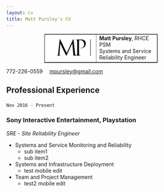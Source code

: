 ```yaml
---
layout: cv
title: Matt Pursley's CV
---
```


<center><table border="1" style="width:60%">
  <tr>
    <td valign="middle" align="right"><img src="assets/matt pursley resume logo v2 cropped.png" width="300"></td>
    <td valign="middle" align="left"><b>Matt Pursley</b>, RHCE PSM<br>Systems and Service Reliability Engineer</td>
  </tr>
</table>
</center>

<div id="webaddress">
<i class="fi-telephone"></i>
772-226-0559
<i class="fi-mail" style="margin-left:1em"></i>
<a href="mpursley@gmail.com">mpursley@gmail.com</a>
</div>

## Professional Experience

```Nov 2016 - Present```
### __Sony Interactive Entertainment, Playstation__
_SRE - Site Reliability Engineer_

* Systems and Service Monitoring and Reliability
  * sub item1
  * sub item2
* Systems and Infrastructure Deployment
  * test mobile edit
* Team and Project Management
  * test2 mobile edit
